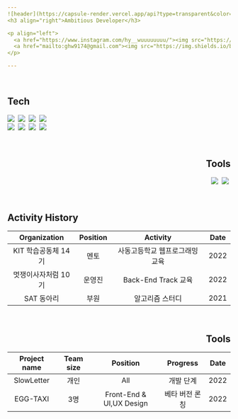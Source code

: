 ```yaml
---
![header](https://capsule-render.vercel.app/api?type=transparent&color=auto&height=170&section=header&text=SetUp%20Eggs&fontSize=70&fontColor=396992&fontAlignY=60)
<h3 align="right">Ambitious Developer</h3>

<p align="left">
  <a href="https://www.instagram.com/hy__wuuuuuuuu/"><img src="https://img.shields.io/badge/Instagram-E4405F?style=flat-square&logo=Instagram&logoColor=white&link=https://www.instagram.com/hy__wuuuuuuuu/"/></a>&nbsp
  <a href="mailto:ghw9174@gmail.com"><img src="https://img.shields.io/badge/Gmail-d14836?style=flat-square&logo=Gmail&logoColor=white&link=ghw9174@gmail.com"/></a>
</p>

---
```


<br>

<h2 align="left">Tech</h2>
<p align="left">   
  <a><img src="https://img.shields.io/badge/Python-3766AB?style=flat-square&logo=Python&logoColor=white"/></a>&nbsp
  <a><img src="https://img.shields.io/badge/HTML5-E34F26?style=flat-square&logo=HTML5&logoColor=white"/></a>&nbsp
  <a><img src="https://img.shields.io/badge/CSS3-1572B6?style=flat-square&logo=CSS3&logoColor=white"/></a>&nbsp
  <a><img src="https://img.shields.io/badge/PWA-5A0FC8?style=flat-square&logo=PWA&logoColor=white"/></a>&nbsp <br>
  <a><img src="https://img.shields.io/badge/Javascript-F7DF1E?style=flat-square&logo=Javascript&logoColor=black"/></a>&nbsp 
  <a><img src="https://img.shields.io/badge/React-61DAFB?style=flat-square&logo=React&logoColor=black"/></a>&nbsp 
  <a><img src="https://img.shields.io/badge/Django-092E20?style=flat-square&logo=Django&logoColor=white"/></a>&nbsp
  <a><img src="https://img.shields.io/badge/Git-F05032?style=flat-square&logo=Git&logoColor=white"/></a>&nbsp
</p>

<br>

<h2 align="right">Tools</h2>
<p align="right">   
  <a><img src="https://img.shields.io/badge/Visualstudiocode-007ACC?style=flat-square&logo=Visualstudiocode&logoColor=white"/></a>&nbsp
  <a><img src="https://img.shields.io/badge/Github-181717?style=flat-square&logo=Github&logoColor=white"/></a>&nbsp
</p>

<br>

<h2 align="left">Activity History</h2>
<div align='left'>
  
|     Organization    | Position |            Activity            | Date |
|:-------------------:|:--------:|:------------------------------:|:----:|
| KIT 학습공동체 14기 |   멘토   | 사동고등학교 웹프로그래밍 교육 | 2022 |
| 멋쟁이사자처럼 10기 |  운영진  |       Back-End Track 교육      | 2022 |
|      SAT 동아리     |   부원   |         알고리즘 스터디        | 2021 |  
  
</div>

<br>

<h2 align="right">Tools</h2>
<div align="right">  
 
| Project name | Team size |         Position         |    Progress    | Date |
|:------------:|:---------:|:------------------------:|:--------------:|:----:|
|  SlowLetter  |    개인   |            All           |    개발 단계   | 2022 |
|   EGG-TAXI   |    3명    | Front-End & UI,UX Design | 베타 버전 론칭 | 2022 |
 
</div>
